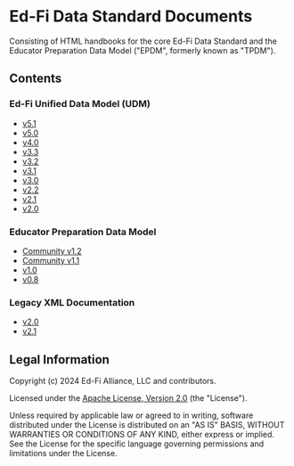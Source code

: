 # Ed-Fi Data Standard Documents

Consisting of HTML handbooks for the core Ed-Fi Data Standard and the Educator
Preparation Data Model ("EPDM", formerly known as "TPDM").

## Contents

### Ed-Fi Unified Data Model (UDM)

* [v5.1](./handbook/v5.1/Index.html)
* [v5.0](./handbook/v5.0/index.html)
* [v4.0](./handbook/v4.0/index.html)
* [v3.3](./handbook/v3.3/index.html)
* [v3.2](./handbook/v3.2/index.html)
* [v3.1](./handbook/v3.1/Ed-Fi-TPDM-Data-Handbook-Index.html)
* [v3.0](./handbook/v3.0/Ed-Fi-Handbook-Index.html)
* [v2.2](./handbook/v2.2/Ed-Fi-UDM-Handbook-Index.html)
* [v2.1](./handbook/v2.1/MetaEd-Handbook-Index.html)
* [v2.0](./handbook/v2.0/MetaEd-Handbook-Index.html)

### Educator Preparation Data Model

* [Community v1.2](./handbook/tpdm-community-handbook-v12/Index.html)
* [Community v1.1](./handbook/tpdm-community-handbook-v11/Index.html)
* [v1.0](./handbook/tpdm-handbook-v10/Index.html)
* [v0.8](./handbook/tpdm-handbook-v08/Ed-Fi-Data-Handbook-Index.html)

### Legacy XML Documentation

* [v2.0](./xml/v2.0/schema.html)
* [v2.1](./xml/v2.1/schema.html)

## Legal Information

Copyright (c) 2024 Ed-Fi Alliance, LLC and contributors.

Licensed under the [Apache License, Version 2.0](./LICENSE) (the "License").

Unless required by applicable law or agreed to in writing, software distributed
under the License is distributed on an "AS IS" BASIS, WITHOUT WARRANTIES OR
CONDITIONS OF ANY KIND, either express or implied. See the License for the
specific language governing permissions and limitations under the License.
